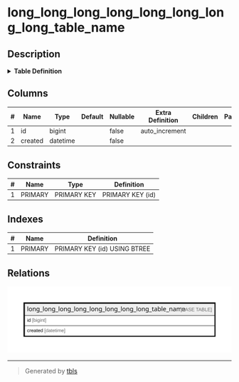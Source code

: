 # long_long_long_long_long_long_long_long_table_name

## Description

<details>
<summary><strong>Table Definition</strong></summary>

```sql
CREATE TABLE `long_long_long_long_long_long_long_long_table_name` (
  `id` bigint NOT NULL AUTO_INCREMENT,
  `created` datetime NOT NULL,
  PRIMARY KEY (`id`)
) ENGINE=InnoDB DEFAULT CHARSET=utf8mb4 COLLATE=utf8mb4_0900_ai_ci
```

</details>

## Columns

| # | Name | Type | Default | Nullable | Extra Definition | Children | Parents | Comment |
| - | ---- | ---- | ------- | -------- | ---------------- | -------- | ------- | ------- |
| 1 | id | bigint |  | false | auto_increment |  |  |  |
| 2 | created | datetime |  | false |  |  |  |  |

## Constraints

| # | Name | Type | Definition |
| - | ---- | ---- | ---------- |
| 1 | PRIMARY | PRIMARY KEY | PRIMARY KEY (id) |

## Indexes

| # | Name | Definition |
| - | ---- | ---------- |
| 1 | PRIMARY | PRIMARY KEY (id) USING BTREE |

## Relations

![er](long_long_long_long_long_long_long_long_table_name.svg)

---

> Generated by [tbls](https://github.com/k1LoW/tbls)
